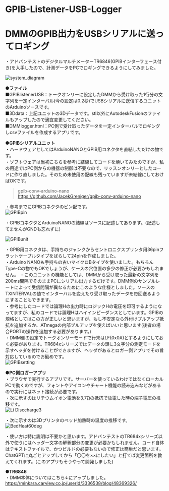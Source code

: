 # GPIB-Listener-USB-Logger  
# DMMのGPIB出力をUSBシリアルに送ってロギング  
  
・アドバンテストのデジタルマルチメーターTR6846(GPIBインターフェース付き)を入手したので、計測データをPCでロギングできるようにしてみました。  
  
![system_diagram](https://github.com/user-attachments/assets/c61e526c-b03f-4a65-a4de-52e0ac8bca7f)

  
**●ファイル**  
■GPIBlistenerUSB：トークオンリーに設定したDMMから受け取った1行分の文字列を一定インターバル(今の設定は0.2秒)でUSBシリアルに送信するユニットのArduinoソースです。  
■3Ddata：上記ユニットの3Dデータです。stl以外にAutodeskFusionのファイルもアップしたので適宜変更してください。  
■DMMlogger.html：PC側で受け取ったデータを一定インターバルでロギングしcsvファイルを作成するアプリです。  
  
**●GPIBシリアルユニット**  
・ハードウェアとしてはArduinoNANOとGPIB用コネクタを直結しただけの物です。  
・ソフトウェアは当初こちらを参考に結線してコードを焼いてみたのですが、私の用途ではPC側からの機器の制御は不要なので、リッスンオンリーとしたコードに作り直しました。そのため未使用の配線も残っていますが未結線にしておけばOKです。  
>gpib-conv-arduino-nano  
https://github.com/JacekGreniger/gpib-conv-arduino-nano  

・参考までにGPIBコネクタのピン配です。  
![GPIBpin](https://github.com/user-attachments/assets/c07e5797-d3c2-43d8-928c-c24af66da4ae)

・GPIBコネクタとArduinoNANOの結線はソースに記述してあります。(記述してませんがGNDも忘れずに)  
  
![GPIBunit](https://github.com/user-attachments/assets/79190e6d-0ab2-41da-a326-75b00f1ea93c)


・GPIB用コネクタは、手持ちのジャンクからセントロニクスプリンタ用36pinフラットケーブルタイプをばらして24pinを作成しました。  
・Arduino NANOも手持ちの古いマイクロBタイプを使いました。もちろんType-Cの物でもOKでしょうが、ケースの穴位置の多少の修正が必要かもしれません。
・このユニットの機能としては、DMMから受け取った最新の文字列を200ms間隔でそのままPCにシリアル出力するだけです。DMM側のサンプルレートによって受信間隔が異なるためにこのような仕様としました。ソースのTXINTERVALの値でインターバルを変えたり受け取ったデータを毎回送るようにすることもできます。  
・参考にしたコードでは論理Hの出力時にロジックHの電圧を印可するようになってますが、私のコードでは論理Hはハイインピーダンスとしています。GPIBの規格としてはこの方が正しいと思いますが、もし不安定なら外付けプルアップ抵抗を追加するか、ATmegaの内部プルアップを使えばいいと思います(後者の場合PORTの操作を追加する必要があります。)  
・DMM側の設定でトークオンリーモードで行末はLF(0x0A)とするようにしておく必要があります。TR684xシリーズではデータの頭に3文字分の測定モードを示すヘッダを付けることができますが、ヘッダがあるとロガー側アプリでその旨対応しているのでお勧めです。  
![GPIBsetting](https://github.com/user-attachments/assets/17605abb-a7fc-4087-8a0c-9e1f38a2648f)

  
**●PC側ロガーアプリ**  
・ブラウザで実行するアプリです。サーバーを使っているわけではなくローカルPCで動くのですが、フォントやアイコンやチャート機能の読み込みなどがあるので実行にはネット接続が必要です。  
・次に示すのはリチウムイオン電池を3.7Ωの抵抗で放電した時の端子電圧の推移です。  
![Li Disccharge3](https://github.com/user-attachments/assets/0a7a33dc-4ccc-4745-b544-76d1073ebc3a)

・次に示すのは3Dプリンタのベッド加熱時の温度の推移です。
![BedHeat60deg](https://github.com/user-attachments/assets/9925f59b-d6a1-49f7-b655-861c6443d379)

  
・使い方は特に説明は不要かと思います。アドバンテストのTR684xシリーズ以外で使うにはヘッダー文字の解釈部分の変更が必要かもしれません。コード自体はテキストファイルで、かつビルドの必要もないので修正は簡単だと思います。ChatGPTに丸ごとアップしてから「〇〇を××にしたい」と打てば変更箇所を教えてくれます。(このアプリもそうやって開発しました)   
  
**●TR6846**  
・DMM本体についてはこちら↓にアップしました。  
https://minkara.carview.co.jp/userid/3336538/blog/48369326/

